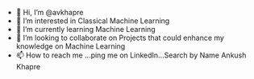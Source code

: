 - 👋 Hi, I’m @avkhapre
- 👀 I’m interested in  Classical Machine Learning
- 🌱 I’m currently learning Machine Learning
- 💞️ I’m looking to collaborate on Projects that could enhance my knowledge on Machine Learning
- 📫 How to reach me ...ping me on LinkedIn...Search by Name Ankush Khapre

<!---
avkhapre/avkhapre is a ✨ special ✨ repository because its `README.md` (this file) appears on your GitHub profile.
You can click the Preview link to take a look at your changes.
--->
